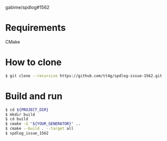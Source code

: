 gabime/spdlog#1562

# Requirements

CMake

# How to clone

```bash
$ git clone --recursive https://github.com/tt4g/spdlog-issue-1562.git
```

# Build and run

```bash
$ cd ${PROJECT_DIR}
$ mkdir build
$ cd build
$ cmake -G "${YOUR_GENERATOR}" ..
$ cmake --build . --target all
$ spdlog_issue_1562
```
